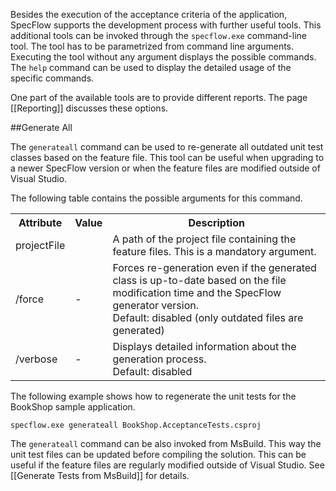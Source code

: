 Besides the execution of the acceptance criteria of the application, SpecFlow supports the development process with further useful tools. This additional tools can be invoked through the `specflow.exe` command-line tool. The tool has to be parametrized from command line arguments. Executing the tool without any argument displays the possible commands. The `help` command can be used to display the detailed usage of the specific commands.
 
One part of the available tools are to provide different reports. The page [[Reporting]] discusses these options.

##Generate All

The `generateall` command can be used to re-generate all outdated unit test classes based on the feature file. This tool can be useful when upgrading to a newer SpecFlow version or when the feature files are modified outside of Visual Studio.

The following table contains the possible arguments for this command.

<table>
    <tr>
        <th>Attribute</th>
        <th>Value</th>
        <th>Description</th>
    </tr>
    <tr>
        <td>projectFile</td>
        <td></td>
        <td>A path of the project file containing the feature files. This is a mandatory argument.</td>
    </tr>
    <tr>
        <td>/force</td>
        <td>-</td>
        <td>Forces re-generation even if the generated class is up-to-date based on the file modification time and the SpecFlow generator version.<br/>
            Default: disabled (only outdated files are generated)</td>
    </tr>
    <tr>
        <td>/verbose</td>
        <td>-</td>
        <td>Displays detailed information about the generation process.<br/>
            Default: disabled</td>
    </tr>
</table>

The following example shows how to regenerate the unit tests for the BookShop sample application.

```
specflow.exe generateall BookShop.AcceptanceTests.csproj
```

The `generateall` command can be also invoked from MsBuild. This way the unit test files can be updated before compiling the solution. This can be useful if the feature files are regularly modified outside of Visual Studio. See [[Generate Tests from MsBuild]] for details.